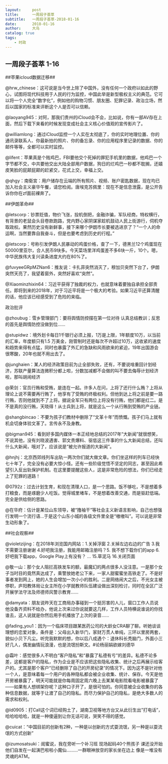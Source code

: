 ```yaml
---
layout:     post
title:      一周段子荟萃
subtitle:   一周段子荟萃-2018-01-16
date:       2018-01-16
author:     大鸟
catalog: true
tags:
    - 时政
---
```



## 一周段子荟萃 1-16

##苹果icloud数据迁移##

@hrw_chinese：这可说是当今世上除了中国外，没有任何一个政府以如此的野心，试图将现代科技用于人民的行为监控，中国此举是新型极权主义的典范。它可以将一个人完全“数字化”，例如他的购物习惯、朋友圈、犯罪记录、政治立场，然后以国家的标准来评断这个人是否可以信赖。

@laoyang945：对阿，那我们贵州的iCloud会不会，比如说，你有一部AV存在上面，然后下载下来看的时候发现变成社会主义核心价值观的宣传影片了。

@williamlong：通过iCloud监控一个人实在太彻底了，你的实时地理位置、你的通讯录联系人、你最新拍的照片、你的备忘录、你的应用程序里记录的数据、你的邮件等等，全都可以实时监控。

@lifent：苹果真是个贱鸡巴，FBI要他交个死掉的罪犯手机里的数据，他鸡巴一个字节都不交，中共要他交出大陆全部用户数据，狗日的烂鸡巴一秒都不耽搁，还嬉皮笑脸的屁颠屁颠的赶紧交，花式上交，幸福上交。

@qhgy：南衛宮：用户储存在云端的所有照片、视频、账户密匙数据，现在均已加入社会主义豪华午餐，请您检阅。唐埃克苏佩里：现在不是信息泄露，是公开告诉你你在zf面前裸奔了。

##伊朗革命##

@letscorp：钞票贬值，物价飞涨，投机倒把，金融诈骗，军队经商，特权横行，有背景的老鼠会头目卷款跑路，党内野心家阴谋家趁机鼓动人民上街游行，伺机夺取政权。果然历史没有新鲜事，接下来哪个伊朗市长要被选进京了？“一个人的命运啊，当然要靠自我奋斗，但是也要考虑到历史的行程。”

@letscorp：号称引发伊朗人民暴动的鸡蛋价格，查了一下，德黑兰12个鸡蛋现在50000里亚尔，合人民币9块多。今天菜场里洋鸡蛋差不多6块一斤，10个。嗯，中华民族伟大复兴读条进度大约在80%了。

@fuvyeeGRpMZNan6：推友说：卡扎菲突然消灭了，穆加贝突然下台了，伊朗突然天亮了，我望着窗外，突然好喜欢“突然”。

@Xiaominzhixin64：习近平获得了独裁的权力，也就意味着要独自承担全部责任。即将到来的2018年，对于习近平将是一个极大的考验。如果习近平还算清醒的话，他应该已经感受到了危险的来临。

政治批评

@zhoubug：雪乡管理部门：要将舆情防控摆在第一位对待 认真总结教训；反思的首先是舆情防控没做到位……

@stupidwz：境外划卡每日1千银行必须上报，1万是上限，1年额度10万，以当前的汇率，年度额只有1.5 万美金，刚管制时还是每次不许超过10万，这收紧的速度和趋势来得有点猛，同时也暴露了外汇的急缺和风雨欲来的紧迫，19年出国游会很寒酸，20年也就不用出去了。

@junghaien：某人的经济政策目前为止全部失败，还有，不要说啥重回计划经济，苏联产量算法连微积分都上啦，分数加减都不会做的叫不要去侮辱计划经济啦，那叫胡闹经济

@荣剑：官员行贿和受贿，是连在一起。许多人在问，上将了还行什么贿？上将从理论上说不需要再行贿了，他享有了受贿的终极权利。但他到达上将之前是要一路行贿，否则他就到不了上将。据说全军只有两位上将没有行贿，他们都是红二。是不是真的没行贿，天晓得！从士兵到上将，就是这么一个从行贿到受贿的产业链。

@shangbincao：不要为孩子们教材中删除了“文革十年”而愤慨。孩子们马上就有机会切身体验文革了。言传永不及身教。

@bigman945：看到好多国内媒体一本正经地总结的2017年“大新闻”就很想笑，不说其他，没有刘晓波遇害、郭文贵爆料、驱低这三件事的什么大新闻总结，还叫什么大新闻，哦对了，应该说是“被允许报道的大新闻”。

@hnjhj：北京西郊线列车出轨一两次你们就大做文章。你们坐这样的列车已经快七十年了，完全没有必要大惊小怪。还有一些阶级觉悟不坚定的同志，甚至因此希望引入反出轨保护机制。在这里要提醒这些人，这是非常危险的想法，你们已经走上了犯罪的道路！

@0792z：过去计划生育，和现在清理人口，是一个思路。饭不够吃，不是想着多打粮食，而是琢磨少人吃饭。觉得城里堵车，不是想着改善交通，而是驱赶低端。完全是供给侧的思路。

@在华府：估计是某位山东领导，被“撸袖干”等社会主义新语言影响，自己也想强行发明一个流行语…于是这个山东小城的各级文件里全是“嗷嗷叫”。可以说是非常生动形象了。

##社会观察##

@violetzijing：在2018年浏览国内网站：1.关掉浮窗 2.关掉左边右边的广告 3.我不需要注册谢谢 4.好吧我注册，我能用邮箱注册吗？5. 我不想下载你们的app 6.好吧我下载app，Google Play上有没有？ … 15.草泥马 16.关闭页面

@敬一山：那个女人阻拦高铁发车的额，最魔幻的两点很多人没注意。一是那个女子当时目的竟然真达成了，乘警放她老公下来，一家人甜蜜蜜坐高铁走了。不是好事者发到网上，她的人生会增加一次小小的胜利。二是网络闹大之后，不光女主被停职，庐阳教体局让女主所在小学就教师队伍建设做出深刻检讨，同时在全区广泛开展学法守法及师德师风警示教育……

@damyata：朋友说昨天在工商局办事碰到一个挺厉害的人儿，窗口工作人员说他没备齐资料不给办，他说上次来过你说就要这几样，工作人员特横说谁说的你找谁去，这人说就是你然后用手机播放了上次的录音……

@fading_you1：因为一个临床项目跟某医药公司的大龄女CRA聊了聊。听她谈谈理想的恋爱对象，条件是：父母出入新华门，家财万贯人单纯，三环以里房两套，貌似小贝下凡尘。听完我默默的想，你以后八成遇个：退休科长秃脑门，外面小三好几人，偶发幽情玩浪漫，也是流氓扮斯文。#论杨丽娟欲嫁刘德华

@霜叶：感觉很多人不明白“客户隐私”和“暴露了私德有亏”的差异。私德不论多差，这都是客户的隐私，作为企业是不应该把这些隐私收集、统计之后再展示给客户的。尤其是那个客户“已经删除了自己的开房纪录”的情况下。因为这不是针对他一个人，是意味着每一个用户的各种隐私都会被企业收集、统计、保存。今天是他开房被暴露了，明天可能就是你每周固定周六晚上去某某电影院看电影被暴露了——如果有人想绑架你呢？这种口子开了，是很可怕的。你同意被企业收集你的各种信息数据，就等于让渡了自己的隐私。而尽力保护自己的隐私，是绝大多数人的需求和权利。

@ld0905：打Call这个词已经购土了，湖南卫视等地方台又从此衍生出”打电话”，哈哈哈哈哈，就是一种傻逼到让你无话可说，哭笑不得的感觉。

@cuicat：“中国目前的创新有2种，一种是以创新的方式耍流氓，另一种是以耍流氓的方式创新”

@izumosatsuki：闺蜜说，我在旁听一个补习班 现场起码40个熊孩子 课还没开始 他们自发在一起演巴啦啦小魔仙………一群眼神放空的家长坐在边上 像是一堆没有灵魂的ATM。


